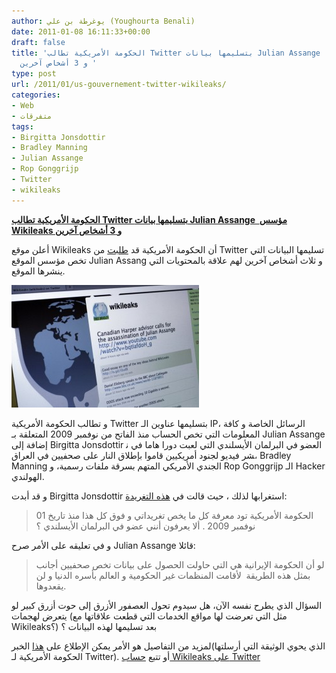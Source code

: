 ```yaml
---
author: يوغرطة بن علي (Youghourta Benali)
date: 2011-01-08 16:11:33+00:00
draft: false
title: 'الحكومة الأمريكية تطالب Twitter بتسليمها بيانات Julian Assange  مؤسس Wikileaks
  و 3 أشخاص آخرين '
type: post
url: /2011/01/us-gouvernement-twitter-wikileaks/
categories:
- Web
- متفرقات
tags:
- Birgitta Jonsdottir
- Bradley Manning
- Julian Assange
- Rop Gonggrijp
- Twitter
- wikileaks
---
```


**[الحكومة الأمريكية تطالب Twitter بتسليمها بيانات Julian Assange  مؤسس Wikileaks و 3 أشخاص آخرين](https://www.it-scoop.com/2011/01/us-gouvernement-twitter-wikileaks)**


أعلن موقع Wikileaks أن الحكومة الأمريكية قد [طلبت](http://news.cnet.com/8301-31921_3-20027893-281.html) من Twitter تسليمها البيانات التي تخص مؤسس الموقع Julian Assang و ثلاث أشخاص آخرين لهم علاقة بالمحتويات التي ينشرها الموقع.

[![](wikileaks-twitter-300x196.jpg)
](https://www.it-scoop.com/2011/01/us-gouvernement-twitter-wikileaks)

و تطالب الحكومة الأمريكية Twitter بتسليمها عناوين الـ IP، الرسائل الخاصة و كافة المعلومات التي تخص الحساب منذ الفاتح من نوفمبر 2009 المتعلقة بـ Julian Assange إضافة إلى Birgitta Jonsdottir العضو في البرلمان الأيسلندي التي لعبت دورا هاما في نشر فيديو لجنود أمريكيين قاموا بإطلاق النار على صحفيين في العراق، Bradley Manning الجندي الأمريكي المتهم بسرقة ملفات رسمية، و Rop Gonggrijp الـ Hacker الهولندي.

و قد أبدت Birgitta Jonsdottir استغرابها لذلك ، حيث قالت في [هذه التغريدة](http://twitter.com/birgittaj/status/23471614335123456):


<blockquote>الحكومة الأمريكية تود معرفة كل ما يخص تغريداتي و فوق كل هذا منذ تاريخ 01 نوفمبر 2009 . ألا يعرفون أنني عضو في البرلمان الأيسلندي ؟</blockquote>


و في تعليقه على الأمر صرح Julian Assange قائلا:


<blockquote>لو أن الحكومة الإيرانية هي التي حاولت الحصول على بيانات تخص صحفيين أجانب بمثل هذه الطريقة  لأقامت المنظمات غير الحكومية و العالم بأسره الدنيا و لن يقعدوها.</blockquote>


السؤال الذي يطرح نفسه الآن، هل سيدوم تحول العصفور الأزرق إلى حوت أزرق كبير لو يتعرض لهجمات (مثل التي تعرضت لها مواقع الخدمات التي قطعت علاقاتها مع Wikileaks؟) بعد تسليمها لهذه البيانات ؟

لمزيد من التفاصيل هو الأمر يمكن الإطلاع على [هذا](http://www.salon.com/news/wikileaks/index.html?story=/opinion/greenwald/2011/01/07/twitter) الخبر(الذي يحوي الوثيقة التي أرسلتها الحكومة الأمريكية لـ Twitter). أو تتبع [حساب Wikileaks على Twitter](http://twitter.com/WikiLeaks)
